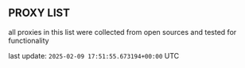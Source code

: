 ## PROXY LIST

all proxies in this list were collected from open sources and tested for functionality

last update: `2025-02-09 17:51:55.673194+00:00` UTC